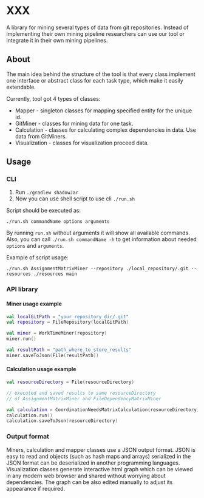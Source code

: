 # XXX
A library for mining several types of data from git
repositories. 
Instead of implementing their own mining pipeline researchers can use
our tool or integrate it in their own mining pipelines.

## About 
The main idea behind the structure of the tool is that every class implement one 
interface or abstract class for each task type, which make it easily extendable.

Currently, tool got 4 types of classes:
* Mapper - singleton classes for mapping specified entity for the unique id.
* GitMiner - classes for mining data for one task.
* Calculation - classes for calculating complex dependencies in data.
  Use data from GitMiners.
* Visualization - classes for visualization proceed data.


## Usage

### CLI
1. Run `./gradlew shadowJar`
2. Now you can use shell script to use cli `./run.sh` 

Script should be executed as:    
```shell script
./run.sh commandName options arguments
```

By running `run.sh` without arguments it will show all
available commands. Also, you can call `./run.sh commandName -h` 
to get information about needed `options` and `arguments`.

Example of script usage: 
```shell script
./run.sh AssignmentMatrixMiner --repository ./local_repository/.git --resources ./resources main
```


### API library

#### Miner usage example

```kotlin
val localGitPath = "your_repository_dir/.git"
val repository = FileRepository(localGitPath)

val miner = WorkTimeMiner(repository)
miner.run()

val resultPath = "path_where_to_store_results"
miner.saveToJson(File(resultPath))
```

#### Calculation usage example

```kotlin
val resourceDirectory = File(resourceDirectory)

// executed and saved results to same resourceDirectory
// of AssignmentMatrixMiner and FileDependencyMatrixMiner

val calculation = CoordinationNeedsMatrixCalculation(resourceDirectory)
calculation.run()
calculation.saveToJson(resourceDirectory)
```
    

### Output format
Miners, calculation and mapper classes use a JSON output format.
JSON is easy to read and objects (such as hash maps and arrays) 
serialized in the JSON format can be deserialized in another programming languages.
Visualization classes generate interactive html graph which can be viewed 
in any modern web browser and shared without worrying about dependencies. 
The graph can be also edited manually to adjust its appearance if required. 

